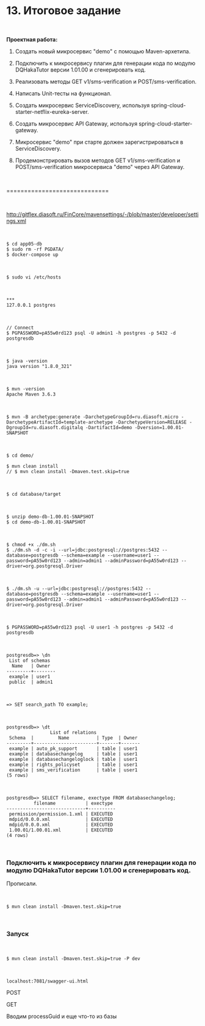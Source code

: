 # 13. Итоговое задание

<br/>

**Проектная работа:**

1. Создать новый микросервис "demo" с помощью Maven-архетипа.

2. Подключить к микросервису плагин для генерации кода по модулю DQHakaTutor версии 1.01.00 и сгенерировать код.

3. Реализовать методы GET v1/sms-verification и POST/sms-verification.

4. Написать Unit-тесты на функционал.

5. Создать микросервис ServiceDiscovery, используя spring-cloud-starter-netflix-eureka-server.

6. Создать микросервис API Gateway, используя spring-cloud-starter-gateway.

7. Микросервис "demo" при старте должен зарегистрироваться в ServiceDiscovery.

8. Продемонстрировать вызов методов GET v1/sms-verification и POST/sms-verification микросервиса "demo" через API Gateway.


<br/>

=============================

<br/>

http://gitflex.diasoft.ru/FinCore/mavensettings/-/blob/master/developer/settings.xml

<br/>

```
$ cd app05-db
$ sudo rm -rf PGDATA/
$ docker-compose up
```


<br/>

```
$ sudo vi /etc/hosts
```

<br/>

```
***
127.0.0.1 postgres
```

<br/>

```
// Connect
$ PGPASSWORD=pA55w0rd123 psql -U admin1 -h postgres -p 5432 -d postgresdb
```

<br/>

```
$ java -version
java version "1.8.0_321"
```

<br/>

```
$ mvn -version
Apache Maven 3.6.3
```

<br/>

```
$ mvn -B archetype:generate -DarchetypeGroupId=ru.diasoft.micro -DarchetypeArtifactId=template-archetype -DarchetypeVersion=RELEASE -DgroupId=ru.diasoft.digitalq -DartifactId=demo -Dversion=1.00.01-SNAPSHOT
```


<br/>

```
$ cd demo/

$ mvn clean install
// $ mvn clean install -Dmaven.test.skip=true
```

<!--

<br/>

Или


<br/>

**Run -> Run Configurations**

<br/>

![Application](/img/app013-pic01.png?raw=true)


<br/>

![Application](/img/app013-pic01.png?raw=true)

-->

<br/>

```
$ cd database/target
```

<br/>

```
$ unzip demo-db-1.00.01-SNAPSHOT
$ cd demo-db-1.00.01-SNAPSHOT
```

<br/>

```
$ chmod +x ./dm.sh
$ ./dm.sh -d -c -i --url=jdbc:postgresql://postgres:5432 --database=postgresdb --schema=example --username=user1 --password=pA55w0rd123 --admin=admin1 --adminPassword=pA55w0rd123 --driver=org.postgresql.Driver
```


<!-- <br/>

![Application](/img/app013-pic03.png?raw=true) -->


<br/>

```
$ ./dm.sh -u --url=jdbc:postgresql://postgres:5432 --database=postgresdb --schema=example --username=user1 --password=pA55w0rd123 --admin=admin1 --adminPassword=pA55w0rd123 --driver=org.postgresql.Driver
```


<!-- <br/>

![Application](/img/app013-pic04.png?raw=true) -->

<br/>

```
$ PGPASSWORD=pA55w0rd123 psql -U user1 -h postgres -p 5432 -d postgresdb
```

<br/>

```
postgresdb=> \dn
 List of schemas
  Name   | Owner  
---------+--------
 example | user1
 public  | admin1

```

<br/>

```
=> SET search_path TO example;
```

<br/>


```
postgresdb=> \dt
                List of relations
 Schema  |         Name          | Type  | Owner 
---------+-----------------------+-------+-------
 example | auto_pk_support       | table | user1
 example | databasechangelog     | table | user1
 example | databasechangeloglock | table | user1
 example | rights_policyset      | table | user1
 example | sms_verification      | table | user1
(5 rows)
```


<br/>

```
postgresdb=> SELECT filename, exectype FROM databasechangelog;
          filename           | exectype 
-----------------------------+----------
 permission/permission.1.xml | EXECUTED
 mdpid/0.0.0.xml             | EXECUTED
 mdpid/0.0.0.xml             | EXECUTED
 1.00.01/1.00.01.xml         | EXECUTED
(4 rows)
```

<br/>

### Подключить к микросервису плагин для генерации кода по модулю DQHakaTutor версии 1.01.00 и сгенерировать код.

Прописали.


<br/>

```
$ mvn clean install -Dmaven.test.skip=true
```

<br/>

### Запуск


<br/>

```
$ mvn clean install -Dmaven.test.skip=true -P dev
```

<br/>

```
localhost:7081/swagger-ui.html
```

POST

GET

Вводим processGuid и еще что-то из базы